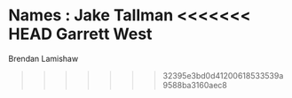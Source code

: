 Names :
Jake Tallman
<<<<<<< HEAD
Garrett West
=======
Brendan Lamishaw
>>>>>>> 32395e3bd0d41200618533539a9588ba3160aec8
